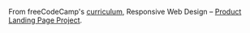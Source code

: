 From freeCodeCamp's [curriculum](https://www.freecodecamp.org/), Responsive Web Design – [Product Landing Page Project](https://www.freecodecamp.org/learn/responsive-web-design/responsive-web-design-projects/build-a-product-landing-page).
